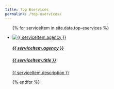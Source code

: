 ```yaml
---
title: Top Eservices
permalink: /top-eservices/
---
```


<div class="list-container">
<ul class="vertical-list">
  
  {% for serviceItem in site.data.top-eservices %}
  
  <li class="list-item">
    <a href="{{ serviceItem.url }}">
      <div class="list-item">
        <img src="{{ serviceItem.image-url }}" alt="{{ serviceItem.agency }}" />
      </div>
      <div class="list-item-text">
        <h5>{{ serviceItem.agency }}</h5>
        <h5>{{ serviceItem.title }}</h5>
        <p>{{ serviceItem.description }}</p>
      </div>
    </a>
  </li>
           
  {% endfor %}
  
</ul>
</div>
